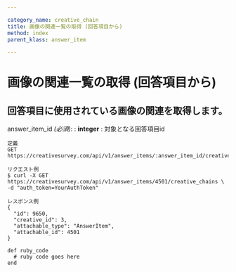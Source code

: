 ```yaml
---

category_name: creative_chain
title: 画像の関連一覧の取得 (回答項目から)
method: index
parent_klass: answer_item

---
```


# 画像の関連一覧の取得 (回答項目から)

## 回答項目に使用されている画像の関連を取得します。

answer_item_id _(必須)_:
: __integer__
: 対象となる回答項目id

~~~
定義
GET https://creativesurvey.com/api/v1/answer_items/:answer_item_id/creative_chains

リクエスト例
$ curl -X GET https://creativesurvey.com/api/v1/answer_items/4501/creative_chains \
-d "auth_token=YourAuthToken"

レスポンス例
{
  "id": 9650,
  "creative_id": 3,
  "attachable_type": "AnswerItem",
  "attachable_id": 4501
}

~~~

 
~~~
def ruby_code
  # ruby code goes here
end
~~~

　
　
